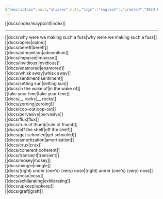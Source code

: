 ```yaml
---
{"description":null,"aliases":null,"tags":["english"],"created":"2023-03-09T16:55:06","updated":"2023-07-15T21:32:55","title":"0100 English 👻","dg-publish":true,"permalink":"/docs/index/0100-english/","dgPassFrontmatter":true}
---
```


[[docs/index/waypoint\|index]]
___

[[docs/why were we making such a fuss\|why were we making such a fuss]]  
[[docs/opine\|opine]]  
[[docs/bereft\|bereft]]  
[[docs/admonition\|admonition]]  
[[docs/impasse\|impasse]]  
[[docs/invidious\|invidious]]  
[[docs/enamored\|enamored]]  
[[docs/whisk away\|whisk away]]  
[[docs/sentiment\|sentiment]]  
[[docs/setting sun\|setting sun]]  
[[docs/in the wake of\|in the wake of]]  
[[take your time\|take your time]]  
[[docs/__ rocks\|__ rocks]]  
[[docs/zeroing\|zeroing]]  
[[docs/cop-out\|cop-out]]  
[[docs/pervasive\|pervasive]]  
[[docs/flux\|flux]]  
[[docs/rule of thumb\|rule of thumb]]  
[[docs/off the shelf\|off the shelf]]  
[[docs/get schooled\|get schooled]]  
[[docs/amortization\|amortization]]  
[[docs/crux\|crux]]  
[[docs/coherent\|coherent]]  
[[docs/transient\|transient]]  
[[docs/mosey\|mosey]]  
[[docs/mingle\|mingle]]  
[[docs/(right) under (one's) (very) nose\|(right) under (one's) (very) nose]]  
[[docs/nosy\|nosy]]  
[[docs/exhilarating\|exhilarating]]  
[[docs/upkeep\|upkeep]]  
[[docs/graft\|graft]]
